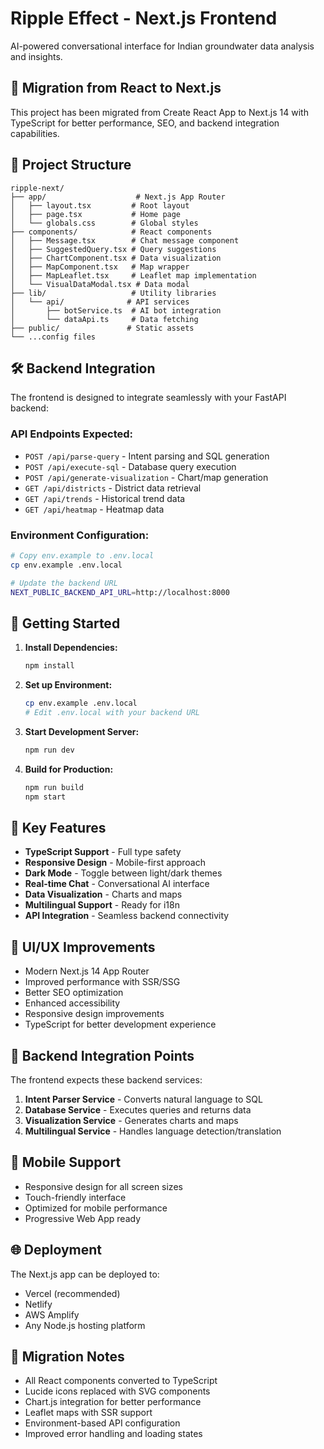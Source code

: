 # Ripple Effect - Next.js Frontend

AI-powered conversational interface for Indian groundwater data analysis and insights.

## 🚀 Migration from React to Next.js

This project has been migrated from Create React App to Next.js 14 with TypeScript for better performance, SEO, and backend integration capabilities.

## 📁 Project Structure

```
ripple-next/
├── app/                    # Next.js App Router
│   ├── layout.tsx         # Root layout
│   ├── page.tsx           # Home page
│   └── globals.css        # Global styles
├── components/            # React components
│   ├── Message.tsx        # Chat message component
│   ├── SuggestedQuery.tsx # Query suggestions
│   ├── ChartComponent.tsx # Data visualization
│   ├── MapComponent.tsx   # Map wrapper
│   ├── MapLeaflet.tsx     # Leaflet map implementation
│   └── VisualDataModal.tsx # Data modal
├── lib/                   # Utility libraries
│   └── api/              # API services
│       ├── botService.ts  # AI bot integration
│       └── dataApi.ts     # Data fetching
├── public/               # Static assets
└── ...config files
```

## 🛠️ Backend Integration

The frontend is designed to integrate seamlessly with your FastAPI backend:

### API Endpoints Expected:
- `POST /api/parse-query` - Intent parsing and SQL generation
- `POST /api/execute-sql` - Database query execution
- `POST /api/generate-visualization` - Chart/map generation
- `GET /api/districts` - District data retrieval
- `GET /api/trends` - Historical trend data
- `GET /api/heatmap` - Heatmap data

### Environment Configuration:
```bash
# Copy env.example to .env.local
cp env.example .env.local

# Update the backend URL
NEXT_PUBLIC_BACKEND_API_URL=http://localhost:8000
```

## 🚀 Getting Started

1. **Install Dependencies:**
   ```bash
   npm install
   ```

2. **Set up Environment:**
   ```bash
   cp env.example .env.local
   # Edit .env.local with your backend URL
   ```

3. **Start Development Server:**
   ```bash
   npm run dev
   ```

4. **Build for Production:**
   ```bash
   npm run build
   npm start
   ```

## 🔧 Key Features

- **TypeScript Support** - Full type safety
- **Responsive Design** - Mobile-first approach
- **Dark Mode** - Toggle between light/dark themes
- **Real-time Chat** - Conversational AI interface
- **Data Visualization** - Charts and maps
- **Multilingual Support** - Ready for i18n
- **API Integration** - Seamless backend connectivity

## 🎨 UI/UX Improvements

- Modern Next.js 14 App Router
- Improved performance with SSR/SSG
- Better SEO optimization
- Enhanced accessibility
- Responsive design improvements
- TypeScript for better development experience

## 🔌 Backend Integration Points

The frontend expects these backend services:

1. **Intent Parser Service** - Converts natural language to SQL
2. **Database Service** - Executes queries and returns data
3. **Visualization Service** - Generates charts and maps
4. **Multilingual Service** - Handles language detection/translation

## 📱 Mobile Support

- Responsive design for all screen sizes
- Touch-friendly interface
- Optimized for mobile performance
- Progressive Web App ready

## 🌐 Deployment

The Next.js app can be deployed to:
- Vercel (recommended)
- Netlify
- AWS Amplify
- Any Node.js hosting platform

## 🔄 Migration Notes

- All React components converted to TypeScript
- Lucide icons replaced with SVG components
- Chart.js integration for better performance
- Leaflet maps with SSR support
- Environment-based API configuration
- Improved error handling and loading states
